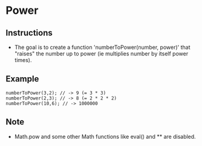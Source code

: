 # Power

## Instructions

- The goal is to create a function 'numberToPower(number, power)' that "raises" the number up to power (ie multiplies number by itself power times).

## Example

```
numberToPower(3,2); // -> 9 (= 3 * 3)
numberToPower(2,3); // -> 8 (= 2 * 2 * 2)
numberToPower(10,6); // -> 1000000
```

## Note
 - Math.pow and some other Math functions like eval() and ** are disabled.